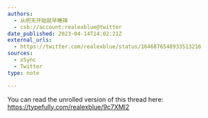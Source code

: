 ```yaml
---
authors:
  - 从明天开始就早睡辣
  - csb://account:realexblue@twitter
date_published: 2023-04-14T14:02:21Z
external_urls:
  - https://twitter.com/realexblue/status/1646876548933513216
sources:
  - xSync
  - Twitter
type: note

---
```


You can read the unrolled version of this thread here: https://typefully.com/realexblue/9c7XMl2